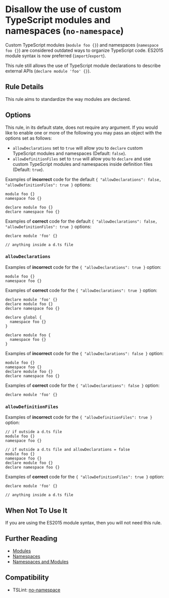 Disallow the use of custom TypeScript modules and namespaces (`no-namespace`)
=============================================================================

Custom TypeScript modules (`module foo {}`) and namespaces (`namespace foo {}`) are considered outdated ways to organize TypeScript code. ES2015 module syntax is now preferred (`import`/`export`).

This rule still allows the use of TypeScript module declarations to describe external APIs (`declare module 'foo' {}`).

Rule Details
------------

This rule aims to standardize the way modules are declared.

Options
-------

This rule, in its default state, does not require any argument. If you would like to enable one or more of the following you may pass an object with the options set as follows:

-   `allowDeclarations` set to `true` will allow you to `declare` custom TypeScript modules and namespaces (Default: `false`).
-   `allowDefinitionFiles` set to `true` will allow you to `declare` and use custom TypeScript modules and namespaces inside definition files (Default: `true`).

Examples of **incorrect** code for the default `{ "allowDeclarations": false, "allowDefinitionFiles": true }` options:

    module foo {}
    namespace foo {}

    declare module foo {}
    declare namespace foo {}

Examples of **correct** code for the default `{ "allowDeclarations": false, "allowDefinitionFiles": true }` options:

    declare module 'foo' {}

    // anything inside a d.ts file

### `allowDeclarations`

Examples of **incorrect** code for the `{ "allowDeclarations": true }` option:

    module foo {}
    namespace foo {}

Examples of **correct** code for the `{ "allowDeclarations": true }` option:

    declare module 'foo' {}
    declare module foo {}
    declare namespace foo {}

    declare global {
      namespace foo {}
    }

    declare module foo {
      namespace foo {}
    }

Examples of **incorrect** code for the `{ "allowDeclarations": false }` option:

    module foo {}
    namespace foo {}
    declare module foo {}
    declare namespace foo {}

Examples of **correct** code for the `{ "allowDeclarations": false }` option:

    declare module 'foo' {}

### `allowDefinitionFiles`

Examples of **incorrect** code for the `{ "allowDefinitionFiles": true }` option:

    // if outside a d.ts file
    module foo {}
    namespace foo {}

    // if outside a d.ts file and allowDeclarations = false
    module foo {}
    namespace foo {}
    declare module foo {}
    declare namespace foo {}

Examples of **correct** code for the `{ "allowDefinitionFiles": true }` option:

    declare module 'foo' {}

    // anything inside a d.ts file

When Not To Use It
------------------

If you are using the ES2015 module syntax, then you will not need this rule.

Further Reading
---------------

-   [Modules](https://www.typescriptlang.org/docs/handbook/modules.html)
-   [Namespaces](https://www.typescriptlang.org/docs/handbook/namespaces.html)
-   [Namespaces and Modules](https://www.typescriptlang.org/docs/handbook/namespaces-and-modules.html)

Compatibility
-------------

-   TSLint: [no-namespace](https://palantir.github.io/tslint/rules/no-namespace/)
